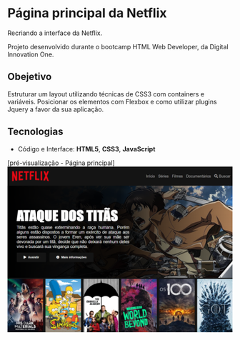 # Página principal da Netflix

Recriando a interface da Netflix.

Projeto desenvolvido durante o bootcamp HTML Web Developer, da Digital Innovation One.

## Obejetivo
Estruturar um layout utilizando técnicas de CSS3 com containers e variáveis. Posicionar os elementos com Flexbox e como utilizar plugins Jquery a favor da sua aplicação.

## Tecnologias
* Código e Interface: **HTML5**, **CSS3**, **JavaScript**

[pré-visualização - Página principal]
![img](img/screenshot-home-page-netflix.png)
